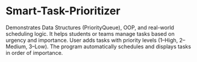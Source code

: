 # Smart-Task-Prioritizer
Demonstrates Data Structures (PriorityQueue), OOP, and real-world scheduling logic. It helps students or teams manage tasks based on urgency and importance. User adds tasks with priority levels (1–High, 2–Medium, 3–Low). The program automatically schedules and displays tasks in order of importance.
